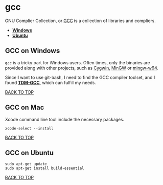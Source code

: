 gcc
===
GNU Complier Collection, or [GCC](https://gcc.gnu.org) is a collection of libraries and compliers.

* [**Windows**](#gcc-on-windows)
* [**Ubuntu**](#gcc-on-ubuntu)

## GCC on Windows
`gcc` is a tricky part for Windows users.  Often times, only the binaries are provided along with other projects, such as [Cygwin](http://sourceware.org/cygwin), [MinGW](http://www.mingw.org) or [mingw-w64](http://mingw-w64.org).

Since I want to use git-bash, I need to find the GCC compiler toolset, and I found [**TDM-GCC**](http://tdm-gcc.tdragon.net), which can fulfill my needs.

[BACK TO TOP](https://github.com/ctrl-alt-del/devenv)



## GCC on Mac
Xcode command line tool include the necessary packages.
```
xcode-select --install
```
[BACK TO TOP](https://github.com/ctrl-alt-del/devenv)



## GCC on Ubuntu
```
sudo apt-get update
sudo apt-get install build-essential
```
[BACK TO TOP](https://github.com/ctrl-alt-del/devenv)
